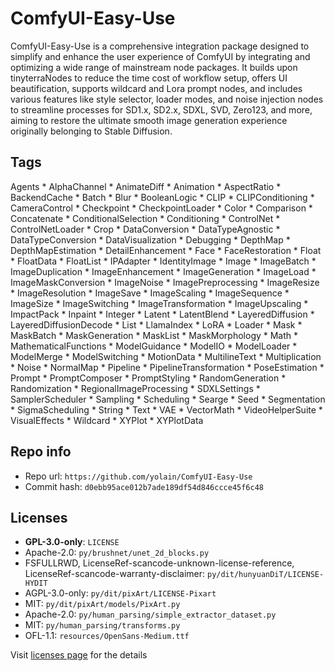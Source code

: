 # ComfyUI-Easy-Use
ComfyUI-Easy-Use is a comprehensive integration package designed to simplify and enhance the user experience of ComfyUI by integrating and optimizing a wide range of mainstream node packages. It builds upon tinyterraNodes to reduce the time cost of workflow setup, offers UI beautification, supports wildcard and Lora prompt nodes, and includes various features like style selector, loader modes, and noise injection nodes to streamline processes for SD1.x, SD2.x, SDXL, SVD, Zero123, and more, aiming to restore the ultimate smooth image generation experience originally belonging to Stable Diffusion.

## Tags
Agents * AlphaChannel * AnimateDiff * Animation * AspectRatio * BackendCache * Batch * Blur * BooleanLogic * CLIP * CLIPConditioning * CameraControl * Checkpoint * CheckpointLoader * Color * Comparison * Concatenate * ConditionalSelection * Conditioning * ControlNet * ControlNetLoader * Crop * DataConversion * DataTypeAgnostic * DataTypeConversion * DataVisualization * Debugging * DepthMap * DepthMapEstimation * DetailEnhancement * Face * FaceRestoration * Float * FloatData * FloatList * IPAdapter * IdentityImage * Image * ImageBatch * ImageDuplication * ImageEnhancement * ImageGeneration * ImageLoad * ImageMaskConversion * ImageNoise * ImagePreprocessing * ImageResize * ImageResolution * ImageSave * ImageScaling * ImageSequence * ImageSize * ImageSwitching * ImageTransformation * ImageUpscaling * ImpactPack * Inpaint * Integer * Latent * LatentBlend * LayeredDiffusion * LayeredDiffusionDecode * List * LlamaIndex * LoRA * Loader * Mask * MaskBatch * MaskGeneration * MaskList * MaskMorphology * Math * MathematicalFunctions * ModelGuidance * ModelIO * ModelLoader * ModelMerge * ModelSwitching * MotionData * MultilineText * Multiplication * Noise * NormalMap * Pipeline * PipelineTransformation * PoseEstimation * Prompt * PromptComposer * PromptStyling * RandomGeneration * Randomization * RegionalImageProcessing * SDXLSettings * SamplerScheduler * Sampling * Scheduling * Searge * Seed * Segmentation * SigmaScheduling * String * Text * VAE * VectorMath * VideoHelperSuite * VisualEffects * Wildcard * XYPlot * XYPlotData

## Repo info
- Repo url: `https://github.com/yolain/ComfyUI-Easy-Use`
- Commit hash: `d0ebb95ace012b7ade189df54d846ccce45f6c48`

## Licenses
- **GPL-3.0-only**: `LICENSE`
- Apache-2.0: `py/brushnet/unet_2d_blocks.py`
- FSFULLRWD, LicenseRef-scancode-unknown-license-reference, LicenseRef-scancode-warranty-disclaimer: `py/dit/hunyuanDiT/LICENSE-HYDIT`
- AGPL-3.0-only: `py/dit/pixArt/LICENSE-Pixart`
- MIT: `py/dit/pixArt/models/PixArt.py`
- Apache-2.0: `py/human_parsing/simple_extractor_dataset.py`
- MIT: `py/human_parsing/transforms.py`
- OFL-1.1: `resources/OpenSans-Medium.ttf`

Visit [licenses page](licenses.md) for the details
